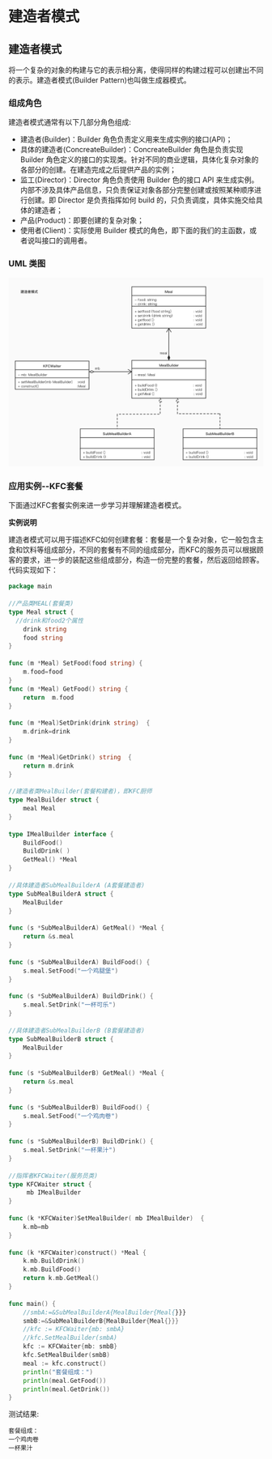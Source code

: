 # 建造者模式

## 建造者模式

将一个复杂的对象的构建与它的表示相分离，使得同样的构建过程可以创建出不同的表示。建造者模式(Builder Pattern)也叫做生成器模式。

### 组成角色

建造者模式通常有以下几部分角色组成:

- 建造者(Builder)：Builder 角色负责定义用来生成实例的接口(API)；
- 具体的建造者(ConcreateBuilder)：ConcreateBuilder 角色是负责实现 Builder 角色定义的接口的实现类。针对不同的商业逻辑，具体化复杂对象的各部分的创建。在建造完成之后提供产品的实例；
- 监工(Director)：Director 角色负责使用 Builder 色的接口 API 来生成实例。内部不涉及具体产品信息，只负责保证对象各部分完整创建或按照某种顺序进行创建。即 Director 是负责指挥如何 build 的，只负责调度，具体实施交给具体的建造者；
- 产品(Product)：即要创建的复杂对象；
- 使用者(Client)：实际使用 Builder 模式的角色，即下面的我们的主函数，或者说叫接口的调用者。



### UML 类图



![pic](https://github.com/wangjinh/picture/blob/master/builder.jpg)



### 应用实例--KFC套餐

下面通过KFC套餐实例来进一步学习并理解建造者模式。

**实例说明**

建造者模式可以用于描述KFC如何创建套餐：套餐是一个复杂对象，它一般包含主食和饮料等组成部分，不同的套餐有不同的组成部分，而KFC的服务员可以根据顾客的要求，进一步的装配这些组成部分，构造一份完整的套餐，然后返回给顾客。代码实现如下：

```go
package main

//产品类MEAL(套餐类)
type Meal struct {
  //drink和food2个属性
	drink string
	food string
}

func (m *Meal) SetFood(food string) {
	m.food=food
}
func (m *Meal) GetFood() string {
	return  m.food
}

func (m *Meal)SetDrink(drink string)  {
	m.drink=drink
}

func (m *Meal)GetDrink() string  {
	return m.drink
}

//建造者类MealBuilder(套餐构建者)，即KFC厨师
type MealBuilder struct {
	meal Meal
}

type IMealBuilder interface {
	BuildFood()
	BuildDrink( )
	GetMeal() *Meal
}

//具体建造者SubMealBuilderA (A套餐建造者)
type SubMealBuilderA struct {
	MealBuilder
}

func (s *SubMealBuilderA) GetMeal() *Meal {
	return &s.meal
}

func (s *SubMealBuilderA) BuildFood() {
	s.meal.SetFood("一个鸡腿堡")
}

func (s *SubMealBuilderA) BuildDrink() {
	s.meal.SetDrink("一杯可乐")
}

//具体建造者SubMealBuilderB (B套餐建造者)
type SubMealBuilderB struct {
	MealBuilder
}

func (s *SubMealBuilderB) GetMeal() *Meal {
	return &s.meal
}

func (s *SubMealBuilderB) BuildFood() {
	s.meal.SetFood("一个鸡肉卷")
}

func (s *SubMealBuilderB) BuildDrink() {
	s.meal.SetDrink("一杯果汁")
}

//指挥者KFCWaiter(服务员类)
type KFCWaiter struct {
	 mb IMealBuilder
}

func (k *KFCWaiter)SetMealBuilder( mb IMealBuilder)  {
	k.mb=mb
}

func (k *KFCWaiter)construct() *Meal {
	k.mb.BuildDrink()
	k.mb.BuildFood()
	return k.mb.GetMeal()
}

func main() {
	//smbA:=&SubMealBuilderA{MealBuilder{Meal{}}}
	smbB:=&SubMealBuilderB{MealBuilder{Meal{}}}
	//kfc := KFCWaiter{mb: smbA}
	//kfc.SetMealBuilder(smbA)
	kfc := KFCWaiter{mb: smbB}
	kfc.SetMealBuilder(smbB)
	meal := kfc.construct()
	println("套餐组成：")
	println(meal.GetFood())
	println(meal.GetDrink())
}
```

测试结果:

```shell
套餐组成：
一个鸡肉卷
一杯果汁
```

